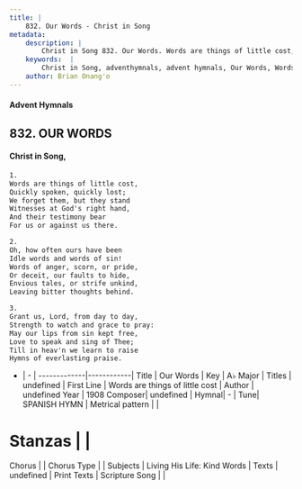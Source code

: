 ```yaml
---
title: |
    832. Our Words - Christ in Song
metadata:
    description: |
        Christ in Song 832. Our Words. Words are things of little cost, Quickly spoken, quickly lost; We forget them, but they stand Witnesses at God's right hand, And their testimony bear For us or against us there.
    keywords:  |
        Christ in Song, adventhymnals, advent hymnals, Our Words, Words are things of little cost. 
    author: Brian Onang'o
---
```


#### Advent Hymnals
## 832. OUR WORDS
####  Christ in Song,

```txt
1.
Words are things of little cost,
Quickly spoken, quickly lost;
We forget them, but they stand
Witnesses at God's right hand,
And their testimony bear
For us or against us there.

2.
Oh, how often ours have been
Idle words and words of sin!
Words of anger, scorn, or pride,
Or deceit, our faults to hide,
Envious tales, or strife unkind,
Leaving bitter thoughts behind.

3.
Grant us, Lord, from day to day,
Strength to watch and grace to pray:
May our lips from sin kept free,
Love to speak and sing of Thee;
Till in heav'n we learn to raise
Hymns of everlasting praise.

```

- |   -  |
-------------|------------|
Title | Our Words |
Key | A♭ Major |
Titles | undefined |
First Line | Words are things of little cost |
Author | undefined
Year | 1908
Composer| undefined |
Hymnal|  - |
Tune| SPANISH HYMN |
Metrical pattern | |
# Stanzas |  |
Chorus |  |
Chorus Type |  |
Subjects | Living His Life: Kind Words |
Texts | undefined |
Print Texts | 
Scripture Song |  |
    
